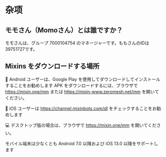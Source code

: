 # 杂项

## モモさん（Momoさん）とは誰ですか？

モモさんは、グループ 7000104754 のマネージャーです。ももさんのIDは39751727です。

## Mixins をダウンロードする場所

📲 Android ユーザーは、Google Play を使用してダウンロードしてインストールすることをお勧めします
APK をダウンロードするには、ブラウザで https://mixin.one/mm または https://mixin-www.zeromesh.net/mm を開いてください。

📲 iOS ユーザーは https://channel.mixinbots.com/dl をチェックすることをお勧めします

💻 デスクトップ版の場合は、ブラウザで https://mixin.one/mm を開いてください。

モバイル端末は少なくとも Android 7.0 以降および iOS 13.0 以降をサポートします